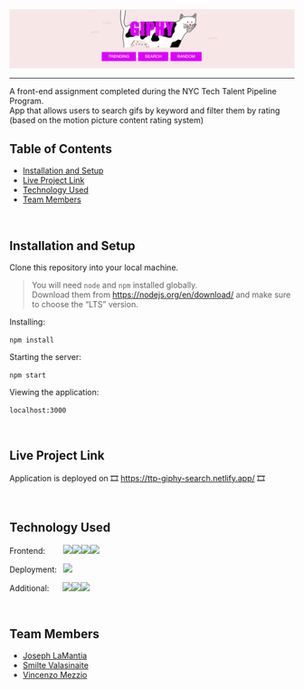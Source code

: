 <img src="giphy-header.png"/>

<!-------------------------------------------------------------------------------------------------------------------------->
<hr>
A front-end assignment completed during the NYC Tech Talent Pipeline Program. <br>
App that allows users to search gifs by keyword and filter them by rating (based on the motion picture content rating system)

<!-------------------------------------------------------------------------------------------------------------------------->

## Table of Contents

* [Installation and Setup](#install)
* [Live Project Link](#live)
* [Technology Used](#tech)
* [Team Members](#team)

<br>

<!-------------------------------------------------------------------------------------------------------------------------->

## <a name="install"></a> Installation and Setup

Clone this repository into your local machine. 

> You will need `node` and `npm` installed globally. <br>
> Download them from https://nodejs.org/en/download/ and make sure to choose the “LTS” version.

Installing:

`npm install`

Starting the server:

`npm start`

Viewing the application:

`localhost:3000`

<br>

<!-------------------------------------------------------------------------------------------------------------------------->

## <a name="live"></a> Live Project Link

Application is deployed on :film_strip: https://ttp-giphy-search.netlify.app/ :film_strip: 

<br>

<!-------------------------------------------------------------------------------------------------------------------------->

## <a name="tech"></a> Technology Used

Frontend:&nbsp; &nbsp; &nbsp; &nbsp;
<img src="https://img.shields.io/badge/React-20232A?style=for-the-badge&logo=react&logoColor=61DAFB"/><img src="https://img.shields.io/badge/HTML5-E34F26?style=for-the-badge&logo=html5&logoColor=white"/><img src="https://img.shields.io/badge/CSS3-1572B6?style=for-the-badge&logo=css3&logoColor=white"/><img src="https://img.shields.io/badge/JavaScript-F7DF1E?style=for-the-badge&logo=javascript&logoColor=black"/>

Deployment:&nbsp;&nbsp;
<img src="https://img.shields.io/badge/Netlify-00C7B7?style=for-the-badge&logo=netlify&logoColor=white"/>

Additional:&nbsp; &nbsp; &nbsp;
<img src="https://img.shields.io/badge/npm-CB3837?style=for-the-badge&logo=npm&logoColor=white"/><img src="https://img.shields.io/badge/React_Router-CA4245?style=for-the-badge&logo=react-router&logoColor=white"/><img src="https://img.shields.io/badge/Git-F05032?style=for-the-badge&logo=git&logoColor=white"/>

<br>

<!-------------------------------------------------------------------------------------------------------------------------->

## <a name="team"></a> Team Members
 
 * [Joseph LaMantia](https://www.linkedin.com/in/lamantiajoseph/)
 * [Smilte Valasinaite](https://www.linkedin.com/in/smiltevalasinaite/)
 * [Vincenzo Mezzio](https://www.linkedin.com/in/vincenzomezzio/)
